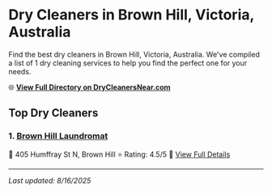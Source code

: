 # Dry Cleaners in Brown Hill, Victoria, Australia

Find the best dry cleaners in Brown Hill, Victoria, Australia. We've compiled a list of 1 dry cleaning services to help you find the perfect one for your needs.

🌐 **[View Full Directory on DryCleanersNear.com](https://drycleanersnear.com/city/Australia/Victoria/Brown%20Hill)**

## Top Dry Cleaners

### 1. [Brown Hill Laundromat](https://drycleanersnear.com/dryCleaner/689e94a6e14d6a68167175e8/brown-hill-laundromat)
📍 405 Humffray St N, Brown Hill
⭐ Rating: 4.5/5
🔗 [View Full Details](https://drycleanersnear.com/dryCleaner/689e94a6e14d6a68167175e8/brown-hill-laundromat)


---

*Last updated: 8/16/2025*
